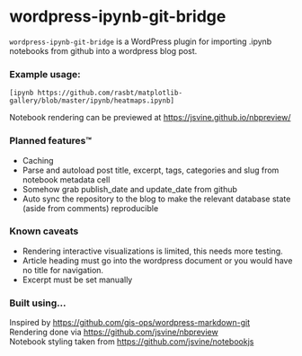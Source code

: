 # wordpress-ipynb-git-bridge
`wordpress-ipynb-git-bridge` is a WordPress plugin for importing .ipynb notebooks from github into a wordpress blog post.


### Example usage:
```[ipynb https://github.com/rasbt/matplotlib-gallery/blob/master/ipynb/heatmaps.ipynb]```  

Notebook rendering can be previewed at https://jsvine.github.io/nbpreview/

### Planned features&trade;
- Caching
- Parse and autoload post title, excerpt, tags, categories and slug from notebook metadata cell
- Somehow grab publish_date and update_date from github
- Auto sync the repository to the blog to make the relevant database state (aside from comments) reproducible

### Known caveats
- Rendering interactive visualizations is limited, this needs more testing.
- Article heading must go into the wordpress document or you would have no title for navigation.
- Excerpt must be set manually

### Built using...
Inspired by https://github.com/gis-ops/wordpress-markdown-git  
Rendering done via https://github.com/jsvine/nbpreview  
Notebook styling taken from https://github.com/jsvine/notebookjs  
